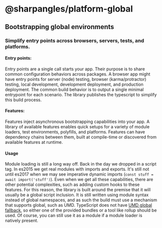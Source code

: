 # @sharpangles/platform-global

## Bootstrapping global environments

### Simplify entry points across browsers, servers, tests, and platforms.

#### Entry points:
Entry points are a single call starts your app.  Their purpose is to share common configuration behaviors across packages.
A browser app might have entry points for server (node) testing, browser (karma/protractor) testing, local development,
development deployment, and production deployment.  The common build behavior is to output a single minimal entrypoint for each scenario.
The library publishes the typescript to simplify this build process.

#### Features:
Features inject asynchronous bootstrapping capabilities into your app.
A library of available features enables quick setups for a variety of module loaders, test environments, polyfills, and platforms.
Features can have dependency chains between them, built at compile-time or discovered from available features at runtime.

#### Usage
Module loading is still a long way off.  Back in the day we dropped in a script tag.  In es2015 we get real modules with imports and exports.
It's still not until es2017 when we may see imperative dynamic imports (```const stuff = await import('stuff')```).
Even when we get all these capabilities, there are other potential complexities, such as adding custom hooks to these features.
For this reason, the library is built around the premise that it will usually be a global script inclusion.
It is still written using module syntax instead of global namespaces, and as such the build must use a mechanism that supports global, such as UMD.
TypeScript does not have [UMD global fallback](https://github.com/Microsoft/TypeScript/issues/8436), so either one of the provided bundles or a tool like rollup should be used.
Of course, you can still use it as a module if a module loader is natively present.
